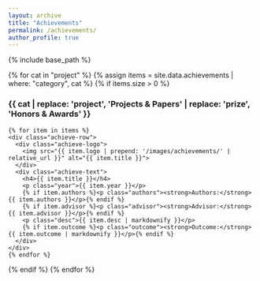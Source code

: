 ```yaml
---
layout: archive
title: "Achievements"
permalink: /achievements/
author_profile: true
---
```


{% include base_path %}

{% for cat in "project" %}
  {% assign items = site.data.achievements | where: "category", cat %}
  {% if items.size > 0 %}
    <h3 id="{{ cat }}">{{ cat | replace: 'project', 'Projects & Papers' | replace: 'prize', 'Honors & Awards' }}</h3>

    {% for item in items %}
    <div class="achieve-row">
      <div class="achieve-logo">
        <img src="{{ item.logo | prepend: '/images/achievements/' | relative_url }}" alt="{{ item.title }}">
      </div>
      <div class="achieve-text">
        <h4>{{ item.title }}</h4>
        <p class="year">{{ item.year }}</p>
        {% if item.authors %}<p class="authors"><strong>Authors:</strong> {{ item.authors }}</p>{% endif %}
        {% if item.advisor %}<p class="advisor"><strong>Advisor:</strong> {{ item.advisor }}</p>{% endif %}
        <p class="desc">{{ item.desc | markdownify }}</p>
        {% if item.outcome %}<p class="outcome"><strong>Outcome:</strong> {{ item.outcome | markdownify }}</p>{% endif %}
      </div>
    </div>
    {% endfor %}
  {% endif %}
{% endfor %}

